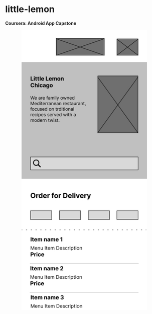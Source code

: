 # little-lemon
**Coursera: Android App Capstone**

<div align="center">
  <img src="Wireframe.jpg" alt="Wireframe" width="400"/>
</div>